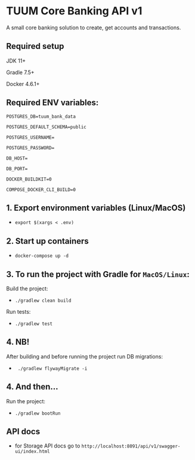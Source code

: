 # TUUM Core Banking API v1

A small core banking solution to create, get accounts and transactions.

## Required setup
JDK 11+

Gradle 7.5+

Docker 4.6.1+

## Required ENV variables:

`POSTGRES_DB=tuum_bank_data`

`POSTGRES_DEFAULT_SCHEMA=public`

`POSTGRES_USERNAME=`

`POSTGRES_PASSWORD=`

`DB_HOST=`

`DB_PORT=`

`DOCKER_BUILDKIT=0`

`COMPOSE_DOCKER_CLI_BUILD=0`

## 1. Export environment variables (Linux/MacOS)
* `export $(xargs < .env)`

## 2. Start up containers
* `docker-compose up -d`

## 3. To run the project with Gradle for `MacOS/Linux`:
Build the project:
* `./gradlew clean build`

Run tests:
* `./gradlew test`

## 4. NB!
After building and before running the project run DB migrations:
* ` ./gradlew flywayMigrate -i`

## 4. And then...
Run the project:
* `./gradlew bootRun`

## API docs
* for Storage API docs go to `http://localhost:8091/api/v1/swagger-ui/index.html`
